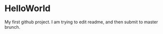 # HelloWorld
My first github project. I am trying to edit readme, and then submit to master brunch.
